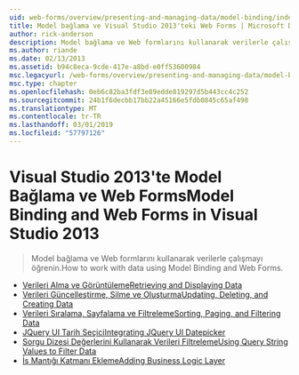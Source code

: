 ```yaml
---
uid: web-forms/overview/presenting-and-managing-data/model-binding/index
title: Model bağlama ve Visual Studio 2013'teki Web Forms | Microsoft Docs
author: rick-anderson
description: Model bağlama ve Web formlarını kullanarak verilerle çalışmayı öğrenin.
ms.author: riande
ms.date: 02/13/2013
ms.assetid: b94c8eca-9cde-417e-a8bd-e0ff53600984
msc.legacyurl: /web-forms/overview/presenting-and-managing-data/model-binding
msc.type: chapter
ms.openlocfilehash: 0eb6c82ba3fdf3e89edde819297d5b443cc4c252
ms.sourcegitcommit: 24b1f6decbb17bb22a45166e5fdb0845c65af498
ms.translationtype: MT
ms.contentlocale: tr-TR
ms.lasthandoff: 03/01/2019
ms.locfileid: "57797126"
---
```

<a name="model-binding-and-web-forms-in-visual-studio-2013"></a><span data-ttu-id="6bc70-103">Visual Studio 2013'te Model Bağlama ve Web Forms</span><span class="sxs-lookup"><span data-stu-id="6bc70-103">Model Binding and Web Forms in Visual Studio 2013</span></span>
====================
> <span data-ttu-id="6bc70-104">Model bağlama ve Web formlarını kullanarak verilerle çalışmayı öğrenin.</span><span class="sxs-lookup"><span data-stu-id="6bc70-104">How to work with data using Model Binding and Web Forms.</span></span>


- [<span data-ttu-id="6bc70-105">Verileri Alma ve Görüntüleme</span><span class="sxs-lookup"><span data-stu-id="6bc70-105">Retrieving and Displaying Data</span></span>](retrieving-data.md)
- [<span data-ttu-id="6bc70-106">Verileri Güncelleştirme, Silme ve Oluşturma</span><span class="sxs-lookup"><span data-stu-id="6bc70-106">Updating, Deleting, and Creating Data</span></span>](updating-deleting-and-creating-data.md)
- [<span data-ttu-id="6bc70-107">Verileri Sıralama, Sayfalama ve Filtreleme</span><span class="sxs-lookup"><span data-stu-id="6bc70-107">Sorting, Paging, and Filtering Data</span></span>](sorting-paging-and-filtering-data.md)
- [<span data-ttu-id="6bc70-108">JQuery UI Tarih Seçici</span><span class="sxs-lookup"><span data-stu-id="6bc70-108">Integrating JQuery UI Datepicker</span></span>](integrating-jquery-ui.md)
- [<span data-ttu-id="6bc70-109">Sorgu Dizesi Değerlerini Kullanarak Verileri Filtreleme</span><span class="sxs-lookup"><span data-stu-id="6bc70-109">Using Query String Values to Filter Data</span></span>](using-query-string-values-to-retrieve-data.md)
- [<span data-ttu-id="6bc70-110">İş Mantığı Katmanı Ekleme</span><span class="sxs-lookup"><span data-stu-id="6bc70-110">Adding Business Logic Layer</span></span>](adding-business-logic-layer.md)

